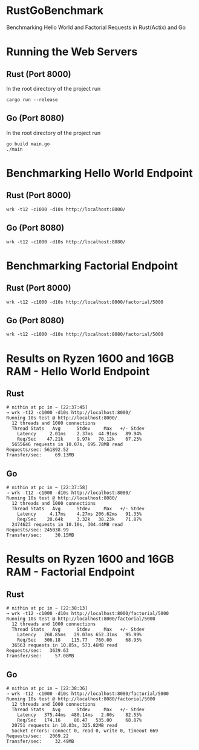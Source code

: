 # RustGoBenchmark
Benchmarking Hello World and Factorial Requests in Rust(Actix) and Go

# Running the Web Servers

## Rust (Port 8000)

In the root directory of the project run
```
cargo run --release
```

## Go (Port 8080)

In the root directory of the project run
```
go build main.go
./main
```

# Benchmarking Hello World Endpoint

## Rust (Port 8000)

```
wrk -t12 -c1000 -d10s http://localhost:8000/
```

## Go (Port 8080)

```
wrk -t12 -c1000 -d10s http://localhost:8080/
```

# Benchmarking Factorial Endpoint

## Rust (Port 8000)

```
wrk -t12 -c1000 -d10s http://localhost:8000/factorial/5000
```

## Go (Port 8080)

```
wrk -t12 -c1000 -d10s http://localhost:8080/factorial/5000
```

# Results on Ryzen 1600 and 16GB RAM - Hello World Endpoint

## Rust

```
# nithin at pc in ~ [22:37:45]
→ wrk -t12 -c1000 -d10s http://localhost:8000/
Running 10s test @ http://localhost:8000/
  12 threads and 1000 connections
  Thread Stats   Avg      Stdev     Max   +/- Stdev
    Latency     2.01ms    2.37ms  44.91ms   89.94%
    Req/Sec    47.21k     9.97k   70.12k    67.25%
  5655646 requests in 10.07s, 695.78MB read
Requests/sec: 561892.52
Transfer/sec:     69.13MB
```

## Go
```
# nithin at pc in ~ [22:37:58]
→ wrk -t12 -c1000 -d10s http://localhost:8080/
Running 10s test @ http://localhost:8080/
  12 threads and 1000 connections
  Thread Stats   Avg      Stdev     Max   +/- Stdev
    Latency     4.17ms    4.27ms 206.62ms   91.35%
    Req/Sec    20.64k     3.32k   38.23k    71.87%
  2474623 requests in 10.10s, 304.44MB read
Requests/sec: 245038.99
Transfer/sec:     30.15MB
```

# Results on Ryzen 1600 and 16GB RAM - Factorial Endpoint

## Rust

```
# nithin at pc in ~ [22:38:13]
→ wrk -t12 -c1000 -d10s http://localhost:8000/factorial/5000
Running 10s test @ http://localhost:8000/factorial/5000
  12 threads and 1000 connections
  Thread Stats   Avg      Stdev     Max   +/- Stdev
    Latency   268.85ms   29.07ms 652.31ms   95.99%
    Req/Sec   306.18    115.77   760.00     68.95%
  36563 requests in 10.05s, 573.46MB read
Requests/sec:   3639.63
Transfer/sec:     57.08MB
```

## Go

```
# nithin at pc in ~ [22:38:36]
→ wrk -t12 -c1000 -d10s http://localhost:8080/factorial/5000
Running 10s test @ http://localhost:8080/factorial/5000
  12 threads and 1000 connections
  Thread Stats   Avg      Stdev     Max   +/- Stdev
    Latency   375.44ms  480.14ms   2.00s    82.55%
    Req/Sec   174.16     86.47   535.00     68.87%
  20751 requests in 10.03s, 325.82MB read
  Socket errors: connect 0, read 0, write 0, timeout 669
Requests/sec:   2069.22
Transfer/sec:     32.49MB

```
